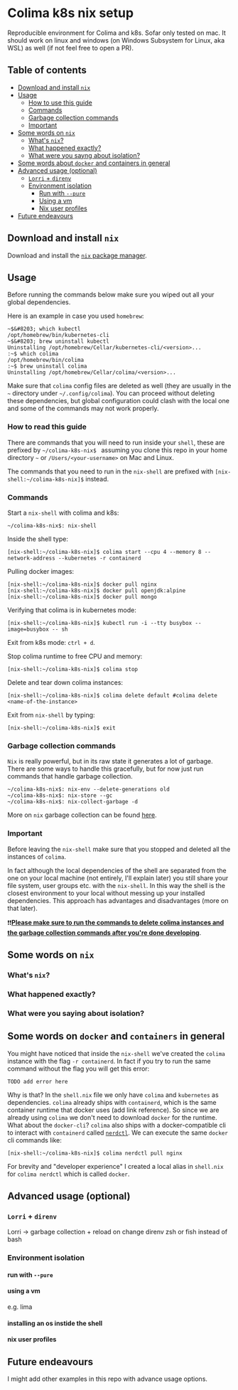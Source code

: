 # Colima k8s nix setup
Reproducible environment for Colima and k8s. Sofar only tested on mac. It should work on linux and windows (on Windows Subsystem for Linux, aka WSL) as well (if not feel free to open a PR).

## Table of contents
- [Download and install `nix`](#download-and-install-nix)
- [Usage](#usage)
  - [How to use this guide](#how-to-read-this-guide)
  - [Commands](#commands)
  - [Garbage collection commands](#garbage-collection-commands)
  - [Important](#important)
- [Some words on `nix`](#some-words-on-nix)
  - [What's `nix`?](#whats-nix)
  - [What happened exactly?](#what-happened-exactly)
  - [What were you sayng about isolation?](#what-were-you-saying-about-isolation)
- [Some words about `docker` and containers in general](#some-words-on-docker-and-containers-in-general)
- [Advanced usage (optional)](#advanced-usage-optional)
  - [`Lorri` + `direnv`](#lorri--direnv)
  - [Environment isolation](#environment-isolation)
    - [Run with `--pure`](#run-with---pure)
    - [Using a vm](#using-a-vm)
    - [Nix user profiles](#nix-user-profiles)
- [Future endeavours](#future-endeavours)

## Download and install `nix`

Download and install the [`nix` package manager](https://nixos.org/download).

## Usage
Before running the commands below make sure you wiped out all your global dependencies. 

Here is an example in case you used `homebrew`:
```console
~$&#8203; which kubectl
/opt/homebrew/bin/kubernetes-cli
~$&#8203; brew uninstall kubectl
Uninstalling /opt/homebrew/Cellar/kubernetes-cli/<version>...
:~$ which colima
/opt/homebrew/bin/colima
:~$ brew uninstall colima
Uninstalling /opt/homebrew/Cellar/colima/<version>...
```
Make sure that `colima` config files are deleted as well (they are usually in the `~` directory under `~/.config/colima`).
You can proceed without deleting these dependencies, but global configuration could clash with the local one and some of the commands may not work properly.

### How to read this guide
There are commands that you will need to run inside your `shell`, these are prefixed by `~/colima-k8s-nix$ ` assuming you clone this repo in your home directory `~` or `/Users/<your-username>` on Mac and Linux.

The commands that you need to run in the `nix-shell` are prefixed with `[nix-shell:~/colima-k8s-nix]$` instead.

### Commands

Start a `nix-shell` with colima and k8s:
```console
~/colima-k8s-nix$: nix-shell
```
Inside the shell type:
```console
[nix-shell:~/colima-k8s-nix]$ colima start --cpu 4 --memory 8 --network-address --kubernetes -r containerd
```
Pulling docker images:
```console
[nix-shell:~/colima-k8s-nix]$ docker pull nginx
[nix-shell:~/colima-k8s-nix]$ docker pull openjdk:alpine
[nix-shell:~/colima-k8s-nix]$ docker pull mongo
```
Verifying that colima is in kubernetes mode:
```console
[nix-shell:~/colima-k8s-nix]$ kubectl run -i --tty busybox --image=busybox -- sh
```
Exit from k8s mode: `ctrl + d`.

Stop colima runtime to free CPU and memory:
```console
[nix-shell:~/colima-k8s-nix]$ colima stop
```
Delete and tear down colima instances:
```console
[nix-shell:~/colima-k8s-nix]$ colima delete default #colima delete <name-of-the-instance>
```
Exit from `nix-shell` by typing:
```console
[nix-shell:~/colima-k8s-nix]$ exit
```

### Garbage collection commands

`Nix` is really powerful, but in its raw state it generates a lot of garbage. There are some ways to handle this gracefully, but for now just run commands that handle garbage collection.
```console
~/colima-k8s-nix$: nix-env --delete-generations old
~/colima-k8s-nix$: nix-store --gc
~/colima-k8s-nix$: nix-collect-garbage -d
```
More on `nix` garbage collection can be found [here](https://nixos.org/manual/nix/stable/package-management/garbage-collection).

### Important

Before leaving the `nix-shell` make sure that you stopped and deleted all the instances of `colima`. 

In fact although the local dependencies of the shell are separated from the one on your local machine (not entirely, I'll explain later) you still share your file system, user groups etc. with the `nix-shell`. In this way the shell is the closest environment to your local without messing up your installed dependencies. This approach has advantages and disadvantages (more on that later).

:exclamation::exclamation:<u>**Please make sure to run the commands to delete colima instances and the garbage collection commands after you're done developing**</u>.

## Some words on `nix`
### What's `nix`?
### What happened exactly?
### What were you saying about isolation?

## Some words on `docker` and `containers` in general
You might have noticed that inside the `nix-shell` we've created the `colima` instance with the flag `-r containerd`. In fact if you try to run the same command without the flag you will get this error:
```console
TODO add error here
```
Why is that? In the `shell.nix` file we only have `colima` and `kubernetes` as dependencies. `colima` already ships with `containerd`, which is the same container runtime that docker uses (add link reference). So since we are already using `colima` we don't need to download `docker` for the runtime. 
What about the `docker-cli`? `colima` also ships with a docker-compatible cli to interact with `containerd` called [`nerdctl`](https://github.com/containerd/nerdctl). We can execute the same `docker` cli commands like:
```console
[nix-shell:~/colima-k8s-nix]$ colima nerdctl pull nginx
```
For brevity and "developer experience" I created a local alias in `shell.nix` for `colima nerdctl` which is called `docker`. 

## Advanced usage (optional)
### `Lorri` + `direnv`
Lorri -> garbage collection + reload on change
direnv zsh or fish instead of bash
### Environment isolation
#### run with `--pure`
#### using a vm 
e.g. lima
#### installing an os instide the shell
#### nix user profiles

## Future endeavours
I might add other examples in this repo with advance usage options.